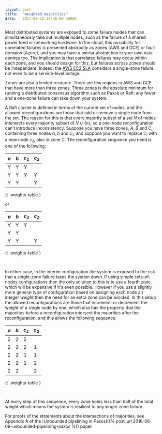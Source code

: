```yaml
---
layout: post
title:  "Weighted majorities"
date:   2017-08-15 17:45:09 +0000
---
```


Most distributed systems are exposed to some failure modes that can
simultaneously take out multiple nodes, such as the failure of a shared power
feed or networking hardware. In the cloud, this possibility for correlated
failures is presented abstractly as zones (AWS and GCE) or fault domains
(Azure), and you may have a similar abstraction in your own data centres too.
The implication is that correlated failures may occur within each zone, and you
should design for this, but failures across zones should be independent.
Indeed, the [AWS EC2 SLA](http://aws.amazon.com/ec2/sla) considers a
single-zone failure not even to be a service-level outage.

Zones are also a limited resource. There are few regions in AWS and GCE that
have more than three zones. Three zones is the absolute minimum for running a
distributed consensus algorithm such as Paxos or Raft: any fewer and a one-zone
failure can take down your system.

A Raft cluster is defined in terms of the current set of nodes, and the allowed
reconfigurations are those that add or remove a single node from the set. The
reason for this is that every majority subset of a set _N_ of nodes intersects
every majority subset of _N_ &#x222A; {_n_}, so a one-node reconfiguration
can't introduce inconsistency. Suppose you have three zones, _A_, _B_ and _C_,
containing three nodes _a_, _b_ and _c<sub>1</sub>_, and suppose you want to
replace _c<sub>1</sub>_ with a new node _c<sub>2</sub>_, also in zone _C_. The
reconfiguration sequence you need is one of the following:

| _a_ | _b_ | _c<sub>1</sub>_ | _c<sub>2</sub>_
|-----|-----|-----------------|----------------
|  Y  |  Y  |        Y        |
|  Y  |  Y  |        Y        |        Y
|  Y  |  Y  |                 |        Y
{: .weights-table }

<div class="table-spacer">or</div>

| _a_ | _b_ | _c<sub>1</sub>_ | _c<sub>2</sub>_
|-----|-----|-----------------|----------------
|  Y  |  Y  |        Y        |
|  Y  |  Y  |                 |
|  Y  |  Y  |                 |        Y
{: .weights-table }

<div style="clear: both">&nbsp;</div>

In either case, in the interim configuration the system is exposed to the risk
that a single-zone failure takes the system down.  If using simple
sets-of-nodes configurations then the only solution to this is to use a fourth
zone, which will be expensive if it's even possible. However if you use a
slightly more general type of configuration based on assigning each node an
integer _weight_ then the need for an extra zone can be avoided. In this setup
the allowed reconfigurations are those that increment or decrement the weight
of a single node by one, which also has the property that the majorities
before a reconfiguration intersect the majorities after the reconfiguration, and
this allows the following sequence:

| _a_ | _b_ | _c<sub>1</sub>_ | _c<sub>2</sub>_
|-----|-----|-----------------|----------------
|  2  |  2  |        2        |
|  2  |  2  |        2        |        1
|  2  |  2  |        1        |        1
|  2  |  2  |        1        |        2
|  2  |  2  |                 |        2
{: .weights-table }

<div style="clear: both">&nbsp;</div>

At every step of this sequence, every zone holds less than half of the total
weight which means the system is resilient to any single-zone failure.

For proofs of the statements about the intersections of majorities, see
Appendix A of the [Unbounded pipelining in Paxos]({% post_url
2016-06-09-unbounded-pipelining-paxos %}) paper.
